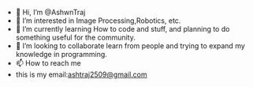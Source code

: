 - 👋 Hi, I’m @AshwnTraj
- 👀 I’m interested in Image Processing,Robotics, etc.
- 🌱 I’m currently learning How to code and stuff, and planning to do something useful for the community.
- 💞️ I’m looking to collaborate learn from people and trying to expand my knowledge in programming.
- 📫 How to reach me
- this is my email:ashtraj2509@gmail.com

<!---
AshwnTraj/AshwnTraj is a ✨ special ✨ repository because its `README.md` (this file) appears on your GitHub profile.
You can click the Preview link to take a look at your changes.
--->
